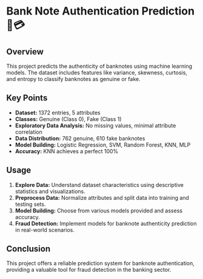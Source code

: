 # Bank Note Authentication Prediction 🏦💳

## Overview
This project predicts the authenticity of banknotes using machine learning models. The dataset includes features like variance, skewness, curtosis, and entropy to classify banknotes as genuine or fake.

## Key Points
- **Dataset:** 1372 entries, 5 attributes
- **Classes:** Genuine (Class 0), Fake (Class 1)
- **Exploratory Data Analysis:** No missing values, minimal attribute correlation
- **Data Distribution:** 762 genuine, 610 fake banknotes
- **Model Building:** Logistic Regression, SVM, Random Forest, KNN, MLP
- **Accuracy:** KNN achieves a perfect 100%

## Usage
1. **Explore Data:** Understand dataset characteristics using descriptive statistics and visualizations.
2. **Preprocess Data:** Normalize attributes and split data into training and testing sets.
3. **Model Building:** Choose from various models provided and assess accuracy.
4. **Fraud Detection:** Implement models for banknote authenticity prediction in real-world scenarios.

## Conclusion
This project offers a reliable prediction system for banknote authentication, providing a valuable tool for fraud detection in the banking sector.
